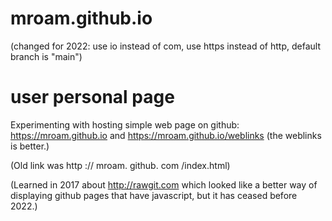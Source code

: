 # mroam.github.io 
(changed for 2022: use io instead of com, use https instead of http, default branch is "main")

# user personal page

Experimenting with hosting simple web page on github:  https://mroam.github.io and https://mroam.github.io/weblinks (the weblinks is better.)

(Old link was http :// mroam. github. com /index.html)

(Learned in 2017 about http://rawgit.com which looked like a better way of displaying github pages that have javascript, but it has ceased before 2022.)

